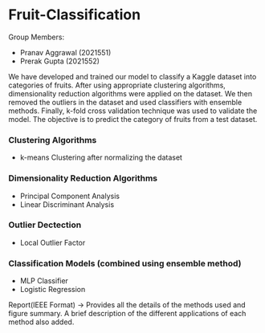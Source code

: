 # Fruit-Classification

Group Members:

* Pranav Aggrawal (2021551)
* Prerak Gupta (2021552)

We have developed and trained our model to classify a Kaggle dataset into categories of fruits. After using appropriate clustering algorithms, dimensionality reduction algorithms were applied on the dataset. We then removed the outliers in the dataset and used classifiers with ensemble methods. Finally, k-fold cross validation technique was used to validate the model. The objective is to predict the category of fruits from a test dataset.

### Clustering Algorithms

* k-means Clustering after normalizing the dataset

### Dimensionality Reduction Algorithms

* Principal Component Analysis
* Linear Discriminant Analysis

### Outlier Dectection

* Local Outlier Factor

### Classification Models (combined using ensemble method)

* MLP Classifier
* Logistic Regression

Report(IEEE Format) -> Provides all the details of the methods used and figure summary. A brief description of the different applications of each method also added.
